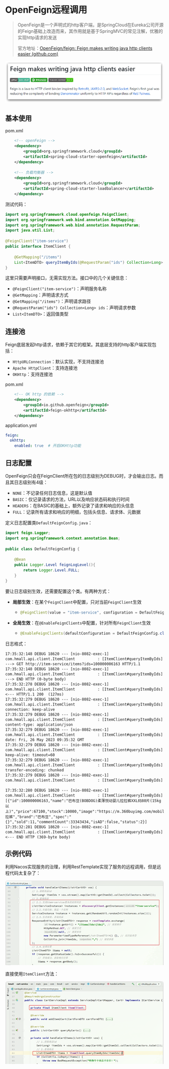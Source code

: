 # OpenFeign远程调用

> OpenFeign是一个声明式的http客户端，是SpringCloud在Eureka公司开源的Feign基础上改造而来，其作用就是基于SpringMVC的常见注解，优雅的实现http请求的发送
>
> 官方地址：[OpenFeign/feign: Feign makes writing java http clients easier (github.com)](https://github.com/OpenFeign/feign)

![image-20250122154440802](img/OpenFeign远程调用/image-20250122154440802.png)

## 基本使用

pom.xml

```xml
    <!-- openFeign -->
    <dependency>
        <groupId>org.springframework.cloud</groupId>
        <artifactId>spring-cloud-starter-openfeign</artifactId>
    </dependency>

    <!-- 负载均衡器 -->
    <dependency>
        <groupId>org.springframework.cloud</groupId>
        <artifactId>spring-cloud-starter-loadbalancer</artifactId>
    </dependency>
```

测试代码：

```java
import org.springframework.cloud.openfeign.FeignClient;
import org.springframework.web.bind.annotation.GetMapping;
import org.springframework.web.bind.annotation.RequestParam;
import java.util.List;

@FeignClient("item-service")
public interface ItemClient {

    @GetMapping("/items")
    List<ItemDTO> queryItemByIds(@RequestParam("ids") Collection<Long> ids);
}
```

这里只需要声明接口，无需实现方法。接口中的几个关键信息：

- `@FeignClient("item-service")`：声明服务名称
- `@GetMapping`：声明请求方式
- `@GetMapping("/items")`：声明请求路径
- `@RequestParam("ids") Collection<Long> ids`：声明请求参数
- `List<ItemDTO>`：返回值类型

## 连接池

Feign底层发起http请求，依赖于其它的框架。其底层支持的http客户端实现包括：

- `HttpURLConnection`：默认实现，不支持连接池
- `Apache HttpClient`：支持连接池
- `OKHttp`：支持连接池

pom.xml

```xml
    <!-- OK http 的依赖 -->
    <dependency>
        <groupId>io.github.openfeign</groupId>
        <artifactId>feign-okhttp</artifactId>
    </dependency>
```

application.yml

```yaml
feign:
  okhttp:
    enabled: true  # 开启OKHttp功能
```

## 日志配置

OpenFeign只会在FeignClient所在包的日志级别为DEBUG时，才会输出日志。而且其日志级别有4级：

- `NONE`：不记录任何日志信息，这是默认值
- `BASIC`：仅记录请求的方法，URL以及响应状态码和执行时间
- `HEADERS`：在BASIC的基础上，额外记录了请求和响应的头信息
- `FULL`：记录所有请求和响应的明细，包括头信息、请求体、元数据

定义日志配置类`DefaultFeignConfig.java`：

```java
import feign.Logger;
import org.springframework.context.annotation.Bean;

public class DefaultFeignConfig {

    @Bean
    public Logger.Level feignLogLevel(){
        return Logger.Level.FULL;
    }
}
```

要让日志级别生效，还需要配置这个类。有两种方式：

- **局部生效**：在某个`FeignClient`中配置，只对当前`FeignClient`生效

  - ```java
    @FeignClient(value = "item-service", configuration = DefaultFeignConfig.class)
    ```

- **全局生效**：在`@EnableFeignClients`中配置，针对所有`FeignClient`生效

  - ```java
    @EnableFeignClients(defaultConfiguration = DefaultFeignConfig.class)
    ```

日志格式：

```
17:35:32:148 DEBUG 18620 --- [nio-8082-exec-1] com.hmall.api.client.ItemClient          : [ItemClient#queryItemByIds] ---> GET http://item-service/items?ids=100000006163 HTTP/1.1​
17:35:32:148 DEBUG 18620 --- [nio-8082-exec-1] com.hmall.api.client.ItemClient          : [ItemClient#queryItemByIds] ---> END HTTP (0-byte body)
17:35:32:278 DEBUG 18620 --- [nio-8082-exec-1] com.hmall.api.client.ItemClient          : [ItemClient#queryItemByIds] <--- HTTP/1.1 200  (127ms)
17:35:32:279 DEBUG 18620 --- [nio-8082-exec-1] com.hmall.api.client.ItemClient          : [ItemClient#queryItemByIds] connection: keep-alive
17:35:32:279 DEBUG 18620 --- [nio-8082-exec-1] com.hmall.api.client.ItemClient          : [ItemClient#queryItemByIds] content-type: application/json
17:35:32:279 DEBUG 18620 --- [nio-8082-exec-1] com.hmall.api.client.ItemClient          : [ItemClient#queryItemByIds] date: Fri, 26 May 2023 09:35:32 GMT
17:35:32:279 DEBUG 18620 --- [nio-8082-exec-1] com.hmall.api.client.ItemClient          : [ItemClient#queryItemByIds] keep-alive: timeout=60
17:35:32:279 DEBUG 18620 --- [nio-8082-exec-1] com.hmall.api.client.ItemClient          : [ItemClient#queryItemByIds] transfer-encoding: chunked
17:35:32:279 DEBUG 18620 --- [nio-8082-exec-1] com.hmall.api.client.ItemClient          : [ItemClient#queryItemByIds] ​
17:35:32:280 DEBUG 18620 --- [nio-8082-exec-1] com.hmall.api.client.ItemClient          : [ItemClient#queryItemByIds] [{"id":100000006163,"name":"巴布豆(BOBDOG)柔薄悦动婴儿拉拉裤XXL码80片(15kg以上)","price":67100,"stock":10000,"image":"https://m.360buyimg.com/mobilecms/s720x720_jfs/t23998/350/2363990466/222391/a6e9581d/5b7cba5bN0c18fb4f.jpg!q70.jpg.webp","category":"拉拉裤","brand":"巴布豆","spec":"{}","sold":11,"commentCount":33343434,"isAD":false,"status":2}]
17:35:32:281 DEBUG 18620 --- [nio-8082-exec-1] com.hmall.api.client.ItemClient          : [ItemClient#queryItemByIds] <--- END HTTP (369-byte body)
```

## 示例代码

利用Nacos实现服务的治理，利用RestTemplate实现了服务的远程调用，但是远程代码太复杂了：

![image-20250122163225133](img/OpenFeign远程调用/image-20250122163225133.png)

直接使用`ItemClient`方法：

![image-20250122163310567](img/OpenFeign远程调用/image-20250122163310567.png)
